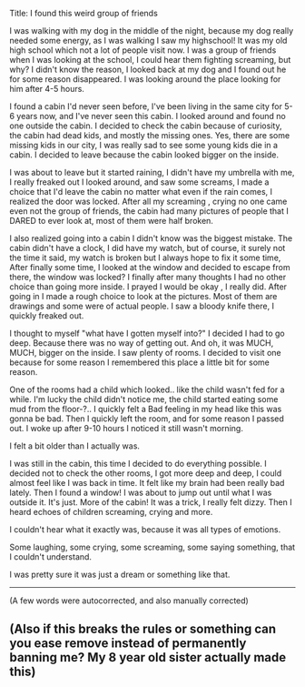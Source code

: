 Title: I found this weird group of friends

I was walking with my dog in the middle of the night, because my dog really needed some energy, as I was walking I saw my highschool! It was my old high school which not a lot of people visit now. I was a group of friends  when I was looking at the school, I could hear them fighting screaming, but why? I didn't know the reason, I looked back at my dog and I found out he for some reason disappeared. I was looking around the place looking for him after 4-5 hours.

 I found a cabin I'd never seen before, I've been living in the same city for 5-6 years now, and I've never seen this cabin. I looked around and found no one outside the cabin. I decided to check the cabin because of curiosity, the cabin had dead kids, and mostly the missing ones. Yes, there are some missing kids in our city, I was really sad to see some young kids die in a cabin. I decided to leave because the cabin looked bigger on the inside. 

I was about to leave but it started raining, I didn't have my umbrella with me, I really freaked out I looked around, and saw some screams, I made a choice that I'd leave the cabin no matter what even if the rain comes, I realized the door was locked. After all my screaming , crying no one came even not the group of friends, the cabin had many pictures of people that I DARED to ever look at, most of them were half broken. 

I also realized going into a cabin I didn't know was the biggest mistake. The cabin didn't have a clock, I did have my watch, but of course, it surely not the time it said, my watch is broken but I always hope to fix it some time, After finally some time, I looked at the window and decided to escape from there, the window was locked? I finally after many thoughts I had no other choice than going more inside. I prayed I would be okay , I really did. After going in I made a rough choice to look at the pictures. Most of them are drawings and some were of actual people. I saw a bloody knife there, I quickly freaked out. 

I thought to myself "what have I gotten myself into?" I decided I had to go deep. Because there was no way of getting out. And oh, it was MUCH, MUCH, bigger on the inside. I saw plenty of rooms. I decided to visit one because for some reason I remembered this place a little bit for some reason. 

One of the rooms had a child which looked.. like the child wasn't fed for a while. I'm lucky the child didn't notice me, the child started eating some mud from the floor-?.. I quickly felt a Bad feeling in my head like this was gonna be bad. Then I quickly left the room, and for some reason I passed out. I woke up after 9-10 hours I noticed it still wasn't morning.



 I felt a bit older than I actually was.


 I was still in the cabin, this time I decided to do everything possible. I decided not to check the other rooms, I got more deep and deep, I could almost feel like I was back in time. It felt like my brain had been really bad lately. Then I found a window! I was about to jump out until what I was outside it. It's just. More of the cabin! It was a trick, I really felt dizzy. Then I heard echoes of children screaming, crying and more.


 I couldn't hear what it exactly was, because it was all types of emotions.



Some laughing, some crying, some screaming, some saying something, that I couldn't understand.



I was pretty sure it was just a dream or something like that.




---

(A few words were autocorrected, and also manually corrected)

(Also if this breaks the rules or something can you ease remove instead of permanently banning me? My 8 year old sister actually made this)
---